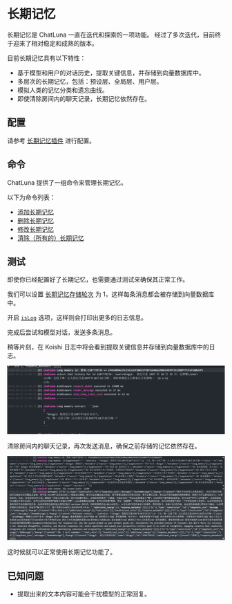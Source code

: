 # 长期记忆

长期记忆是 ChatLuna 一直在迭代和探索的一项功能。
经过了多次迭代，目前终于迎来了相对稳定和成熟的版本。

目前长期记忆具有以下特性：

- 基于模型和用户的对话历史，提取关键信息，并存储到向量数据库中。
- 多层次的长期记忆，包括：预设层、全局层、用户层。
- 模拟人类的记忆分类和遗忘曲线。
- 即使清除房间内的聊天记录，长期记忆依然存在。

## 配置

请参考 [长期记忆插件](../../ecosystem/plugin/long-term-memory.md) 进行配置。

## 命令

ChatLuna 提供了一组命令来管理长期记忆。

以下为命令列表：

- [添加长期记忆](../useful-commands.md#添加长期记忆)
- [删除长期记忆](../useful-commands.md#删除长期记忆)
- [修改长期记忆](../useful-commands.md#修改长期记忆)
- [清除（所有的）长期记忆](../useful-commands.md#清除长期记忆)

## 测试

即使你已经配置好了长期记忆，也需要通过测试来确保其正常工作。

我们可以设置 [长期记忆存储轮次](../useful-configurations.md#longmemoryinterval) 为 1，这样每条消息都会被存储到向量数据库中。

开启 [`isLog`](../useful-configurations.md#islog) 选项，这样则会打印出更多的日志信息。

完成后尝试和模型对话，发送多条消息。

稍等片刻，在 Koishi 日志中将会看到提取关键信息并存储到向量数据库中的日志。

![alt text](../../public/images/image-27.png)

清除房间内的聊天记录，再次发送消息，确保之前存储的记忆依然存在。

![alt](../../public/images/image-28.png)

这时候就可以正常使用长期记忆功能了。

## 已知问题

- 提取出来的文本内容可能会干扰模型的正常回复。

